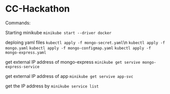 # CC-Hackathon

Commands:

Starting minikube
`minikube start --driver docker`

deploing yaml files
`kubectl apply -f mongo-secret.yaml`\n
`kubectl apply -f mongo.yaml`
`kubectl apply -f mongo-configmap.yaml`
`kubectl apply -f mongo-express.yaml`

get external IP address of mongo-express
`minikube get servive mongo-express-service`

get external IP address of app
`minikube get servive app-svc`

get the IP address by
`minikube service list`
